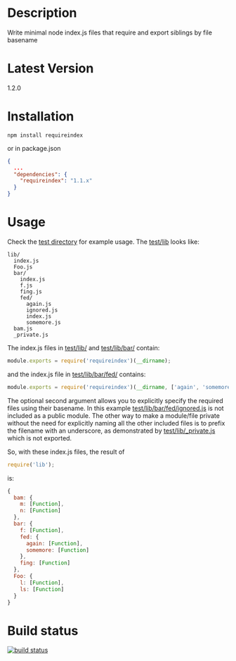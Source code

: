 # Description

Write minimal node index.js files that require and export siblings by file basename

# Latest Version

1.2.0

# Installation
```
npm install requireindex
```

or in package.json

```json
{
  ...
  "dependencies": {
    "requireindex": "1.1.x"
  }
}
```

# Usage
Check the [test directory](https://github.com/stephenhandley/requireindex/tree/master/test) for example usage. The [test/lib](https://github.com/stephenhandley/requireindex/tree/master/test/lib) looks like:

```
lib/
  index.js
  Foo.js
  bar/
    index.js
    f.js
    fing.js
    fed/
      again.js
      ignored.js
      index.js
      somemore.js
  bam.js
  _private.js

```

The index.js files in [test/lib/](https://github.com/stephenhandley/requireindex/tree/master/test/lib/index.js) and [test/lib/bar/](https://github.com/stephenhandley/requireindex/tree/master/test/lib/bar/index.js) contain:

```js
module.exports = require('requireindex')(__dirname);
```

and the index.js file in [test/lib/bar/fed/](https://github.com/stephenhandley/requireindex/tree/master/test/lib/bar/fed/index.js) contains:

```js
module.exports = require('requireindex')(__dirname, ['again', 'somemore']);
```

The optional second argument allows you to explicitly specify the required files using their basename. In this example [test/lib/bar/fed/ignored.js](https://github.com/stephenhandley/requireindex/tree/master/test/lib/bar/fed/ignored.js) is not included as a public module. The other way to make a module/file private without the need for explicitly naming all the other included files is to prefix the filename with an underscore, as demonstrated by [test/lib/_private.js](https://github.com/stephenhandley/requireindex/tree/master/test/lib/_private.js) which is not exported.

So, with these index.js files, the result of

```js
require('lib');
```

is:

```js
{
  bam: {
    m: [Function],
    n: [Function]
  },
  bar: {
    f: [Function],
    fed: {
      again: [Function],
      somemore: [Function]
    },
    fing: [Function]
  },
  Foo: {
    l: [Function],
    ls: [Function]
  }
}
```

# Build status
[![build status](https://secure.travis-ci.org/stephenhandley/requireindex.png)](http://travis-ci.org/stephenhandley/requireindex)
